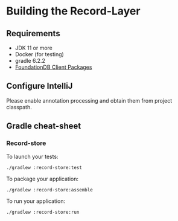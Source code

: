 # Building the Record-Layer

## Requirements

* JDK 11 or more
* Docker (for testing)
* gradle 6.2.2
* [FoundationDB Client Packages](https://www.foundationdb.org/download/)

## Configure IntelliJ

Please enable annotation processing and obtain them from project classpath.

## Gradle cheat-sheet

### Record-store

To launch your tests:
```
./gradlew :record-store:test
```

To package your application:
```
./gradlew :record-store:assemble
```

To run your application:
```
./gradlew :record-store:run
```

